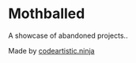 Mothballed
==========
A showcase of abandoned projects..

Made by [codeartistic.ninja](http://the.codeartistic.ninja/)